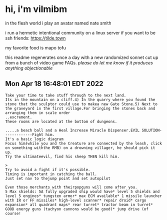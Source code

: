 # hi, i'm vilmibm

in the flesh world i play an avatar named nate smith

i run a hermetic intentional community on a linux server if you want to be ssh friends: https://tilde.town

my favorite food is mapo tofu

this readme regenerates once a day with a new randomized sonnet cut up from a bunch of video game FAQs.
_please do let me know if it produces anything objectionable_

## Mon Apr 18 16:48:01 EDT 2022

    Take your time to take stuff through to the next land.
    Its in the mountain on a cliff.4) In the quarry where you found the stone that the sculptor could use to makea new Gate Stone.5) Next to the graveyard in the first village.For bringing the stones back and arranging them in scale order
    ..excrement.
    These rooms are located at the bottom of dungeons.
    
    .....a beach ball and a Heal Increase Miracle Dispenser.EVIL SOLUTION-------------Fight him.
    It's a basic logic diagram
    Focus him(while you and the Creature are connected by the leash, click on something withthe RMB) on a drowning villager, he should pick it up.
    Try the ultimateevil, find his sheep THEN kill him.
    
    >
    Try to avoid a fight if it's possible.
    Timing is important in catching the ball.
    Just set nav to thejump point and set autopilot
    
    Even those merchants with theirpopguns will come after you.
    5 Max shields: 5A fully upgraded ship would have* level 5 shields and level 5 engines* tungsten armor* max ECM available* 1 missile launcher with IR or FF missiles* high-level scanner* repair droid* cargo expansion* all quadrant maps* rear turret* tractor beam in turret* GOOD energy guns (tachyon cannons would be good)* jump drive (of course!
